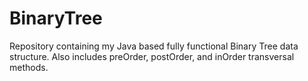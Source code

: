 # BinaryTree
Repository containing my Java based fully functional Binary Tree data structure. Also includes preOrder, postOrder, and inOrder transversal methods.
